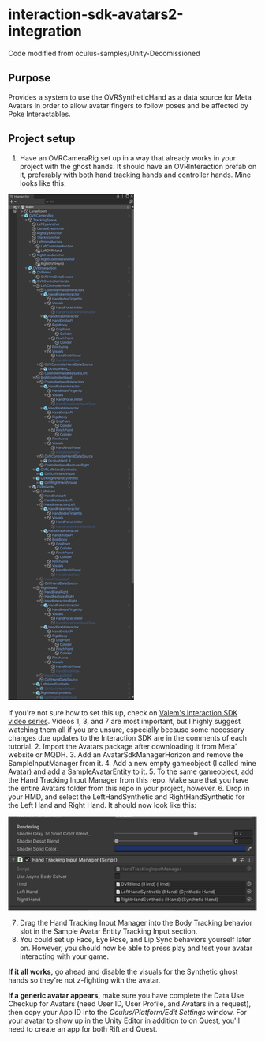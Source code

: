 # interaction-sdk-avatars2-integration
Code modified from oculus-samples/Unity-Decomissioned

## Purpose
Provides a system to use the OVRSyntheticHand as a data source for Meta Avatars in order to allow avatar fingers to follow poses and be affected by Poke Interactables.

## Project setup
1. Have an OVRCameraRig set up in a way that already works in your project with the ghost hands. It should have an OVRInteraction prefab on it, preferably with both hand tracking hands and controller hands. Mine looks like this:

![Hierarchy screenshot](screenshots/OVRCameraRigHierarchy.png)

If you're not sure how to set this up, check on [Valem's Interaction SDK video series](https://www.youtube.com/playlist?list=PLpEoiloH-4eMRR8wAfy22ecQeCT2tIuMD). Videos 1, 3, and 7 are most important, but I highly suggest watching them all if you are unsure, especially because some necessary changes due updates to the Interaction SDK are in the comments of each tutorial.
2. Import the Avatars package after downloading it from Meta' website or MQDH.
3. Add an AvatarSdkManagerHorizon and remove the SampleInputManager from it.
4. Add a new empty gameobject (I called mine Avatar) and add a SampleAvatarEntity to it.
5. To the same gameobject, add the Hand Tracking Input Manager from this repo. Make sure that you have the entire Avatars folder from this repo in your project, however.
6. Drop in your HMD, and select the LeftHandSynthetic and RightHandSynthetic for the Left Hand and Right Hand. It should now look like this:

![Hand Tracking Input Manager screenshot](screenshots/HandTrackingInputManager.png)

7. Drag the Hand Tracking Input Manager into the Body Tracking behavior slot in the Sample Avatar Entity Tracking Input section.
8. You could set up Face, Eye Pose, and Lip Sync behaviors yourself later on. However, you should now be able to press play and test your avatar interacting with your game.

**If it all works,** go ahead and disable the visuals for the Synthetic ghost hands so they're not z-fighting with the avatar.

**If a generic avatar appears,** make sure you have complete the Data Use Checkup for Avatars (need User ID, User Profile, and Avatars in a request), then copy your App ID into the *Oculus/Platform/Edit Settings* window. For your avatar to show up in the Unity Editor in addition to on Quest, you'll need to create an app for both Rift and Quest.